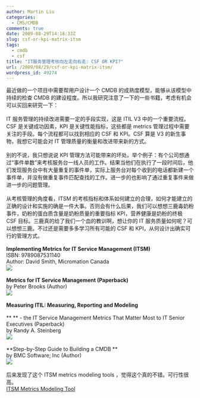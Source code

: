 ```yaml
---
author: Martin Liu
categories:
  - CMS/CMDB
comments: true
date: 2009-08-29T14:18:33Z
slug: csf-or-kpi-matrix-itsm
tags:
  - cmdb
  - csf
title: "IT服务管理考核向左走向右走: CSF OR KPI?"
url: /2009/08/29/csf-or-kpi-matrix-itsm/
wordpress_id: 49274
---
```


最近做的一个项目中需要帮用户设计一个 CMDB 的成熟度模型，能够从该模型中持续的检查 CMDB 的建设程度。所以我研究注意了一下的一些书籍，考虑有机会可以买回来研究一下：<br /><br />IT 服务管理的持续改进需要一定的手段实现，这是 ITIL V3 中的一个重要流程。CSF 是关键成功因素，KPI 是关键性能指标，这些都是 metrics 管理过程中需要关注的手段。每个流程都可以找到相应的 CSF 和 KPI。CSF 算是 V3 的新生事物，我想它可能会对 IT 管理质量的衡量和改进带来新的方式。<br /><br />别的不说，我只想说说 KPI 管理方法可能带来的坏处。举个例子：有个公司想通过“事件单数”来考核服务台一线人员的工作。结果当他们在执行了一段时间后，他们发现服务台中有大量重复的事件单，实际上服务台对每个收到的电话都新建一个事件单，并没有做重复事件匹配查找的工作。进一步的也影响了通过重复事件来做进一步的问题管理。<br /><br />从考核管理的角度看，ITSM 的考核指标和体系如何建立的合理，如何才能建立的正确的设计和实施的确是一件大事。否则会有什么后果，我们可以想想三鹿毒奶粉事件，奶粉的蛋白质含量是奶粉质量的重要指标 KPI，营养健康是奶粉的终极 CSF 目标。三鹿真的给了我们一个血的教训啊，想让你的 IT 服务质量如何呢？可以想想三鹿。不过还是需要多多学习所有可能的 CSF 和 KPI，从何设计出确实可行的管理方式。<br /><br />**Implementing Metrics for IT Service Management (ITSM)**<br />ISBN: 9789087531140<br />Author: David Smith, Micromation Canada<br />![](http://ecx.images-amazon.com/images/I/41QQV4NN6EL._BO2,204,203,200_PIsitb-sticker-arrow-click,TopRight,35,-76_AA240_SH20_OU01_.jpg)<br /><br />**Metrics for IT Service Management (Paperback)**<br />by Peter Brooks (Author)<br />![](http://ecx.images-amazon.com/images/I/51G2GFVEZZL._BO2,204,203,200_PIsitb-sticker-arrow-click,TopRight,35,-76_AA240_SH20_OU01_.jpg)<br /><br />**Measuring ITIL: Measuring, Reporting and Modeling**<br /><br />\*\* ** - the IT Service Management Metrics That Matter Most to IT Senior Executives (Paperback)<br />by Randy A. Steinberg<br />![](http://ecx.images-amazon.com/images/I/41QQV4NN6EL._BO2,204,203,200_PIsitb-sticker-arrow-click,TopRight,35,-76_AA240_SH20_OU01_.jpg)<br /><br />**Step-by-Step Guide to Building a CMDB \*\*<br />by BMC Software; Inc (Author)<br />![](http://ecx.images-amazon.com/images/I/41obkAD85tL._SL500_AA240_.jpg)<br /><br />后来发现了这个 ITSM metrics modeling tools ，觉得这个真的不错。可行性很高。<br />[ITSM Metrics Modeling Tool](http://www.itsmcommunity.org/resources/tool/itsm_metrics_modeling_tool/)
